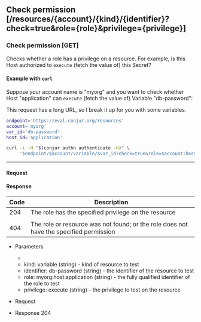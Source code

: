 ## Check permission [/resources/{account}/{kind}/{identifier}?check=true&role={role}&privilege={privilege}]

### Check permission [GET]

Checks whether a role has a privilege on a resource. For example, is this Host
authorized to `execute` (fetch the value of) this Secret?

<!-- include(partials/resource_kinds.md) -->

#### Example with `curl`

Suppose your account name is "myorg" and you want to check whether Host
"application" can `execute` (fetch the value of) Variable "db-password":

This request has a long URL, so I break it up for you with some variables.

```bash
endpoint='https://eval.conjur.org/resources'
account='myorg'
var_id='db-password'
host_id='application'

curl -i -H "$(conjur authn authenticate -H)" \
     '$endpoint/$account/variable/$var_id?check=true&role=$account:host:$host_id&privilege=execute'
```

---

#### Request

<!-- include(partials/auth_header_table.md) -->

#### Response

| Code | Description                                                                            |
|------|----------------------------------------------------------------------------------------|
|  204 | The role has the specified privilege on the resource                                   |
|<!-- include(partials/http_401.md) -->|
|  404 | The role or resource was not found; or the role does not have the specified permission |

+ Parameters
  + <!-- include(partials/account_param.md) -->
  + kind: variable (string) - kind of resource to test
  + identifier: db-password (string) - the identifier of the resource to test
  + role: myorg:host:application (string) - the fully qualified identifier of
    the role to test
  + privilege: execute (string) - the privilege to test on the resource

+ Request
  <!-- include(partials/auth_header_code.md) -->

+ Response 204
